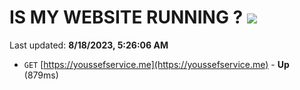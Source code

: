 # IS MY WEBSITE RUNNING ? [![](https://img.shields.io/static/v1?label=Sponsor&message=%E2%9D%A4&logo=GitHub&color=%23fe8e86)](https://github.com/sponsors/<username>)

Last updated: **8/18/2023, 5:26:06 AM**

- `GET` [https://youssefservice.me](https://youssefservice.me) - **Up** (879ms)
